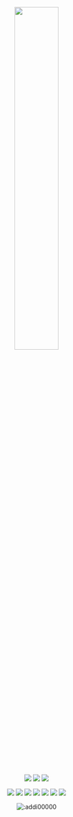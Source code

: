<p align=center>
  <a href="https://discord.com/users/846555197450485771"><img src="https://lanyard-profile-readme.vercel.app/api/846555197450485771" width=45%></a>
</p>

<p align="center">
  <a href="https://github.com/addi00000"><img src="https://img.shields.io/github/followers/addi00000?style=for-the-badge"></img></a>
  <a href="https://github.com/addi00000"><img src="https://img.shields.io/github/stars/addi00000?style=for-the-badge"></img></a>
  <a href="https://wanted.lol"><img src="https://img.shields.io/website?down_message=wanted.lol%20is%20down%21&style=for-the-badge&up_message=wanted.lol%20is%20up%21&url=https%3A%2F%2Fwanted.lol"></img></a>
</p>

<p align="center">
  <a href="https://github.com/psywrld9999"><img src="https://img.shields.io/badge/python-3670A0?style=for-the-badge&logo=python&logoColor=ffdd54"></a>
  <a href="https://github.com/psywrld9999"><img src="https://img.shields.io/badge/Go-00ADD8?style=for-the-badge&logo=go&logoColor=white"></a>
  <a href="https://github.com.psywrld9999"><img src="https://img.shields.io/badge/SvelteKit-FF3E00?style=for-the-badge&logo=Svelte&logoColor=white"></a>
  <a href="https://github.com/psywrld9999"><img src="https://img.shields.io/badge/Sass-CC6699?style=for-the-badge&logo=sass&logoColor=white"></a>
  <a href="https://github.com/psywrld9999"><img src="https://img.shields.io/badge/Tailwind_CSS-38B2AC?style=for-the-badge&logo=tailwind-css&logoColor=white"></a>
  <a href="https://github.com/psywrld9999"><img src="https://img.shields.io/badge/javascript-%23323330.svg?style=for-the-badge&logo=javascript&logoColor=%23F7DF1E"></a>
  <a href="https://github.com/psywrld9999"><img src="https://img.shields.io/badge/typescript-%23007ACC.svg?style=for-the-badge&logo=typescript&logoColor=white"></a>
</p>

<p align="center"><img src="https://count.getloli.com/get/@:addi00000" alt=":addi00000" /></p>

